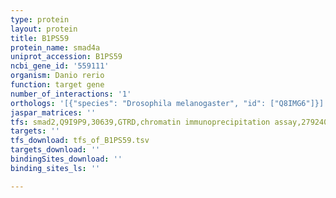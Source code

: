 ```yaml
---
type: protein
layout: protein
title: B1PS59
protein_name: smad4a
uniprot_accession: B1PS59
ncbi_gene_id: '559111'
organism: Danio rerio
function: target gene
number_of_interactions: '1'
orthologs: '[{"species": "Drosophila melanogaster", "id": ["Q8IMG6"]}]'
jaspar_matrices: ''
tfs: smad2,Q9I9P9,30639,GTRD,chromatin immunoprecipitation assay,27924024%5Buid%5D,No
targets: ''
tfs_download: tfs_of_B1PS59.tsv
targets_download: ''
bindingSites_download: ''
binding_sites_ls: ''

---
```

